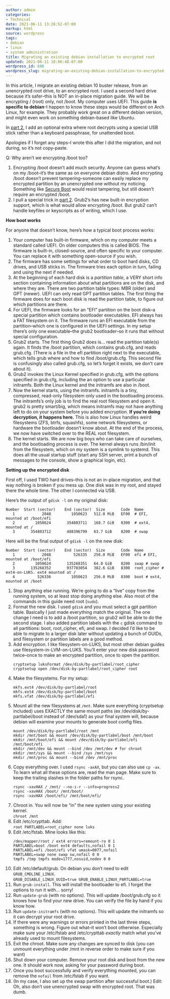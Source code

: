 ```yaml
---
author: admin
categories:
- Technical
date: 2021-06-11 13:28:52-07:00
markup: html
source: wordpress
tags:
- debian
- linux
- system administration
title: Migrating an existing debian installation to encrypted root
updated: 2021-06-11 18:06:48-07:00
wordpress_id: 606
wordpress_slug: migrating-an-existing-debian-installation-to-encrypted-root
---
```

In this article, I migrate an existing debian 10 buster release, from an unencrypted root drive, to an encrypted root. I used a second hard drive because it’s safer–this is NOT an in-place migration guide. We will be encrypting / (root) only, not /boot. My computer uses UEFI. This guide **is specific to debian**–I happen to know these steps would be different on Arch Linux, for example. They probably work great on a different debian version, and might even work on something debian-based like Ubuntu.

In [part 2](https://blog.za3k.com/encrypted-root-on-debian-part-2-unattended-boot/), I add an optional extra where root decrypts using a special USB stick rather than a keyboard passphrase, for unattended boot.

Apologies if I forget any steps–I wrote this after I did the migration, and not during, so it’s not copy-paste.

Q: Why aren’t we encrypting /boot too?

1.  Encrypting /boot doesn’t add much security. Anyone can guess what’s on my /boot–it’s the same as on everyone debian distro. And encrypting /boot doesn’t prevent tampering–someone can easily replace my encrypted partition by an unencrypted one without my noticing. Something like [Secure Boot](https://www.rodsbooks.com/efi-bootloaders/secureboot.html) would resist tampering, but still doesn’t require an encrypted /boot.
2.  I pull a special trick in [part 2](https://blog.za3k.com/encrypted-root-on-debian-part-2-unattended-boot/). Grub2’s has new built-in encryption support, which is what would allow encrypting /boot. But grub2 can’t handle keyfiles or keyscripts as of writing, which I use.

**How boot works**

For anyone that doesn’t know, here’s how a typical boot process works:

1.  Your computer has built-in firmware, which on my computer meets a standard called UEFI. On older computers this is called BIOS. The firmware is built-in, closed-source, and often specific to your computer. You can replace it with something open-source if you wish.
2.  The firmware has some settings for what order to boot hard disks, CD drives, and USB sticks in. The firmware tries each option in turn, failing and using the next if needed.
3.  At the beginning of each hard disk is a *partition table*, a VERY short info section containing information about what partitions are on the disk, and where they are. There are two partition table types: MBR (older) and GPT (newer). UEFI can only read GPT partition tables. The first thing the firmware does for each boot disk is read the partition table, to figure out which partitions are there.
4.  For UEFI, the firmware looks for an “EFI” partition on the boot disk–a special partition which contains bootloader executables. EFI always has a FAT filesystem on it. The firmware runs an EFI executable from the partition–which one is configured in the UEFI settings. In my setup there’s only one executable–the grub2 bootloader–so it runs that without special configuration.
5.  Grub2 starts. The first thing Grub2 does is… read the partition table(s) again. It finds the /boot partition, which contains grub.cfg, and reads grub.cfg. (There is a file in the efi partition right next to the executable, which tells grub where and how to find /boot/grub.cfg. This second file is confusingly also called grub.cfg, so let’s forget it exists, we don’t care about it).
6.  Grub2 invokes the Linux Kernel specified in grub.cfg, with the options specified in grub.cfg, including the an option to use a particular initramfs. Both the Linux kernel and the initramfs are also in /boot.
7.  Now the kernel starts, using the initramfs. initramfs is a tiny, compressed, read-only filesystem only used in the bootloading process. The initramfs’s only job is to find the real root filesystem and open it. grub2 is pretty smart/big, which means initramfs may not have anything left to do on your system before you added encryption. **If you’re doing decryption, it happens here.** This is also how Linux handles weird filesystems (ZFS, btrfs, squashfs), some network filesystems, or hardware the bootloader doesn’t know about. At the end of the process, we now have switched over to the REAL root filesystem.
8.  The kernel starts. We are now big boys who can take care of ourselves, and the bootloading process is over. The kernel always runs /bin/init from the filesystem, which on my system is a symlink to systemd. This does all the usual startup stuff (start any SSH server, print a bunch of messages to the console, show a graphical login, etc).

**Setting up the encrypted disk**

First off, I used TWO hard drives–this is not an in-place migration, and that way nothing is broken if you mess up. One disk was in my root, and stayed there the whole time. The other I connected via USB.

Here’s the output of `gdisk -l` on my original disk:

```
Number  Start (sector)    End (sector)  Size       Code  Name
   1            2048         1050623   512.0 MiB   EF00  # EFI, mounted at /boot/efi
   2         1050624       354803711   168.7 GiB   8300  # ext4, mounted at /
   3       354803712       488396799   63.7 GiB    8200  # swap
```

Here will be the final output of `gdisk -l` on the new disk:

```
Number  Start (sector)    End (sector)  Size       Code  Name
   1            2048          526335   256.0 MiB   EF00  efi # EFI, mounted at /boot/efi
   2         1050624       135268351   64.0 GiB    8200  swap # swap
   3       135268352       937703054   382.6 GiB   8300  root_cipher # ext4-on-LUKS. ext4 mounted at /
   4          526336         1050623   256.0 MiB   8300  boot # ext4, mounted at /boot
```

1.  Stop anything else running. We’re going to do a “live” copy from the running system, so at least stop doing anything else. Also most of the commands in this guide need root (`sudo`).
2.  Format the new disk. I used `gdisk` and you must select a gpt partition table. Basically I just made everything match the original. The one change I need is to add a /boot partition, so grub2 will be able to do the second stage. I also added partition labels with the `c` gdisk command to all partitions: boot, root\_cipher, efi, and swap. I decided I’d like to be able to migrate to a larger disk later without updating a bunch of GUIDs, and filesystem or partition labels are a good method.
3.  Add encryption. I like filesystem-on-LUKS, but most other debian guides use filesystem-in-LVM-on-LUKS. You’ll enter your new disk password twice–once to make an encrypted partition, once to open the partition.  
    ```
    cryptsetup luksFormat /dev/disk/by-partlabel/root_cipher
    cryptsetup open /dev/disk-by-partlabel/root_cipher root
    ```
4.  Make the filesystems. For my setup:  
    ```
    mkfs.ext4 /dev/disk/by-partlabel/root
    mkfs.ext4 /dev/disk/by-partlabel/boot  
    mkfs.vfat /dev/disk/by-partlabel/efi
    ```
5.  Mount all the new filesystems at `/mnt`. Make sure everything (cryptsetup included) uses EXACTLY the same mount paths (ex /dev/disk/by-partlabel/boot instead of /dev/sda1) as your final system will, because debian will examine your mounts to generate boot config files.
    ```
    mount /dev/disk/by-partlabel/root /mnt
    mkdir /mnt/boot && mount /dev/disk/by-partlabel/boot /mnt/boot 
    mkdir /mnt/boot/efi && mount /dev/disk/by-partlabel/efi /mnt/boot/efi
    mkdir /mnt/dev && mount --bind /dev /mnt/dev # for chroot
    mkdir /mnt/sys && mount --bind /sys /mnt/sys
    mkdir /mnt/proc && mount --bind /dev /mnt/proc
    ```
6.  Copy everything over. I used `rsync -axAX`, but you can also use `cp -ax`. To learn what all these options are, read the man page. Make sure to keep the trailing slashes in the folder paths for rsync.  
    ```
    rsync -xavHAX / /mnt/ --no-i-r --info=progress2
    rsync -xavHAX /boot/ /mnt/boot/
    rsync -xavHAX /boot/efi/ /mnt/boot/efi/
    ```
7.  Chroot in. You will now be “in” the new system using your existing kernel.  
    `chroot /mnt`
8.  Edit /etc/crypttab. Add:  
    `root PARTLABEL=root_cipher none luks`
9.  Edit /etc/fstab. Mine looks like this:  
    ```
    /dev/mapper/root / ext4 errors=remount-ro 0 1
    PARTLABEL=boot /boot ext4 defaults,nofail 0 1
    PARTLABEL=efi /boot/efi vfat umask=0077,nofail
    PARTLABEL=swap none swap sw,nofail 0 0
    tmpfs /tmp tmpfs mode=1777,nosuid,nodev 0 0
    ```
10.  Edit /etc/default/grub. On debian you don’t need to edit `GRUB_CMDLINE_LINUX`.  
    ```
    GRUB_DISABLE_LINUX_UUID=true
    GRUB_ENABLE_LINUX_PARTLABEL=true
    ```
11.  Run `grub-install`. This will install the bootloader to efi. I forget the options to run it with… sorry!
12.  Run `update-grub` (with no options). This will update /boot/grub.cfg so it knows how to find your new drive. You can verify the file by hand if you know how.
13.  Run `update-initramfs` (with no options). This will update the initramfs so it can decrypt your root drive.
14.  If there were any warnings or errors printed in the last three steps, something is wrong. Figure out what–it won’t boot otherwise. Especially make sure your /etc/fstab and /etc/crypttab *exactly* match what you’ve already used to mount filesystems.
15.  Exit the chroot. Make sure any changes are synced to disk (you can unmount everything under /mnt in reverse order to make sure if you want)
16.  Shut down your computer. Remove your root disk and boot from the new one. It should work now, asking for your password during boot.
17.  Once you boot successfully and verify everything mounted, you can remove the `nofail` from /etc/fstab if you want.
18.  (In my case, I also set up the swap partition after successful boot.) Edit: Oh, also don’t use unencrypted swap with encrypted root. That was dumb.
